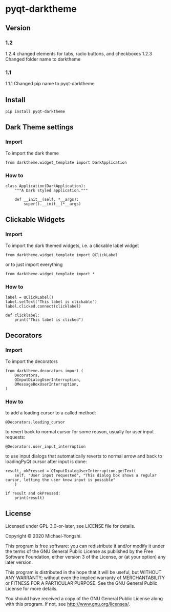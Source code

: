 # pyqt-darktheme

## Version
### 1.2
1.2.4   changed elements for tabs, radio buttons, and checkboxes
1.2.3   Changed folder name to darktheme
### 1.1
1.1.1   Changed pip name to pyqt-darktheme


## Install
```
pip install pyqt-darktheme
```

## Dark Theme settings
### Import
To import the dark theme
```
from darktheme.widget_template import DarkApplication
```

### How to
```
class Application(DarkApplication):
    """A Dark styled application."""

    def __init__(self, *__args):
        super().__init__(*__args)
```

## Clickable Widgets
### Import
To import the dark themed widgets, i.e. a clickable label widget
```
from darktheme.widget_template import QClickLabel
```

or to just import everything
```
from darktheme.widget_template import *
```

### How to
```
label = QClickLabel()
label.setText('This label is clickable')
label.clicked.connect(clicklabel)

def clicklabel:
    print("This label is clicked")
```

## Decorators
### Import
To import the decorators
```
from darktheme.decorators import (
    Decorators,
    QInputDialogUserInterruption,
    QMessageBoxUserInterruption,
)
```

### How to
to add a loading cursor to a called method:
```PyQt
@Decorators.loading_cursor
```

to revert back to normal cursor for some reason, usually for user input requests:
```
@Decorators.user_input_interruption
```


to use input dialogs that automatically reverts to normal arrow and back to loadingPyQt cursor after input is done:
```
result, okPressed = QInputDialogUserInterruption.getText(
    self, "User input requested", "This dialog box shows a regular cursor, letting the user know input is possible"
    )

if result and okPressed:
    print(result)
```

## License

Licensed under GPL-3.0-or-later, see LICENSE file for details.

Copyright © 2020 Michael-Yongshi.

This program is free software: you can redistribute it and/or modify it under the terms of the GNU General Public License as published by the Free Software Foundation, either version 3 of the License, or (at your option) any later version.

This program is distributed in the hope that it will be useful, but WITHOUT ANY WARRANTY; without even the implied warranty of MERCHANTABILITY or FITNESS FOR A PARTICULAR PURPOSE. See the GNU General Public License for more details.

You should have received a copy of the GNU General Public License along with this program. If not, see http://www.gnu.org/licenses/.

